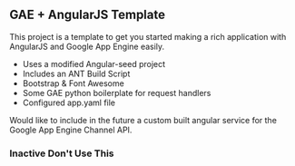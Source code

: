 ## GAE + AngularJS Template
This project is a template to get you started making a rich application with AngularJS and Google App Engine easily.

 - Uses a modified Angular-seed project
 - Includes an ANT Build Script
 - Bootstrap & Font Awesome
 - Some GAE python boilerplate for request handlers
 - Configured app.yaml file

 Would like to include in the future a custom built angular service for the Google App Engine Channel API.
 
 ### Inactive Don't Use This
